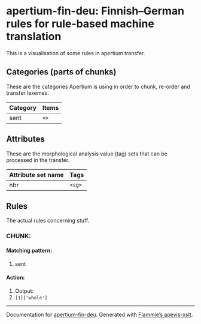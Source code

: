 
# apertium-fin-deu: Finnish–German rules for rule-based machine translation

This is a visualisation of some rules in apertium transfer.


## Categories (parts of chunks)
   
These are the categories Apertium is using in order to chunk, re-order and
transfer lexemes.
    
| Category | Items |
|:---------|:------|
| sent |  `<>`  |

    
## Attributes

These are the morphological analysis value (tag) sets that can be processed in
the transfer.

| Attribute set name | Tags |
|:-------------------|:-----|
| nbr | `<sg>`  |


## Rules
    
The actual rules concerning stuff.



### CHUNK:
    
#### Matching pattern:
    

1. sent

#### Action:
    

1. Output: 
  1. `[1]['whole']` 
    

- - -

Documentation for [apertium-fin-deu](//github.com/apertium/apertium-fin-deu/).
Generated with [Flammie’s apevis-xslt](https://github.com/flammie/apevis-xslt).
  